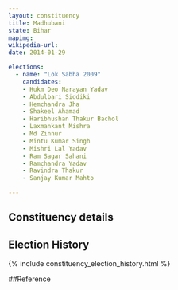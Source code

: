 ```yaml
---
layout: constituency
title: Madhubani
state: Bihar
mapimg: 
wikipedia-url: 
date: 2014-01-29

elections: 
  - name: "Lok Sabha 2009"
    candidates: 
    - Hukm Deo Narayan Yadav 
    - Abdulbari Siddiki 
    - Hemchandra Jha 
    - Shakeel Ahamad 
    - Haribhushan Thakur Bachol 
    - Laxmankant Mishra 
    - Md Zinnur 
    - Mintu Kumar Singh 
    - Mishri Lal Yadav 
    - Ram Sagar Sahani 
    - Ramchandra Yadav 
    - Ravindra Thakur 
    - Sanjay Kumar Mahto 

---
```

## Constituency details


## Election History
{% include constituency_election_history.html %}

##Reference
